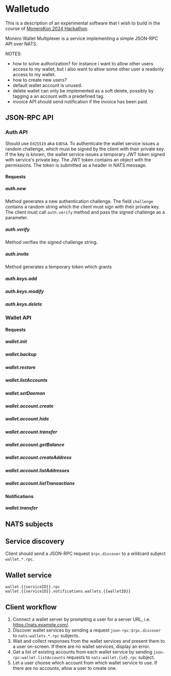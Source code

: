 # Walletudo

This is a description of an experimental software that I wish to build in the course of [MoneroKon 2024 Hackathon]().

Monero Wallet Multiplexer is a service implementing a simple JSON-RPC API over NATS.

NOTES:

- how to solve authorization? for instance i want to allow other users access to my wallet, but i also want to allow some other user a readonly access to my wallet.
- how to create new users?
- default wallet account is unused.
- delete wallet can only be implemented as a soft delete, possibly by tagging a an account with a predefined tag.
- invoice API should send notification if the invoice has been paid.

## JSON-RPC API

### Auth API

Should use `Ed25519` aka `EdDSA`. To authenticate the wallet service issues a random challenge, which must be signed by the client with their private key.
If the key is known, the wallet service issues a temporary JWT token signed with service's private key. The JWT token contains an object with the permissions.
The token is submitted as a header in NATS message.

#### Requests

##### auth.new

Method generates a new authentication challenge. The field `challenge` contains a random string which the client must
sign with their private key. The client must call `auth.verify` method and pass the signed challenge as a parameter.

##### auth.verify

Method verifies the signed challenge string.

##### auth.invite

Method generates a temporary token which grants 

##### auth.keys.add
##### auth.keys.modify
##### auth.keys.delete

### Wallet API

#### Requests

##### wallet.init
##### wallet.backup
##### wallet.restore
##### wallet.listAccounts
##### wallet.setDaemon
##### wallet.account.create
##### wallet.account.hide
##### wallet.account.transfer
##### wallet.account.getBalance
##### wallet.account.createAddress
##### wallet.account.listAddresses
##### wallet.account.listTransactions

#### Notifications

##### wallet.transfer

## NATS subjects

## Service discovery

Client should send a JSON-RPC request `$rpc.discover` to a wildcard subject `wallet.*.rpc`.

## Wallet service

```
wallet.{{serviceID}}.rpc
wallet.{{serviceID}}.notifications.wallets.{{walletID}}
```

## Client workflow

1. Connect a wallet server by prompting a user for a server URL, i.e. https://nats.example.com/.
2. Discover wallet services by sending a request `json-rpc:$rpc.discover` to `nats:wallets.*.rpc` subjects.
3. Wait and collect responses from the wallet services and present them to a user on-screen. If there are no wallet services, display an error.
4. Get a list of existing accounts from each wallet service by sending `json-rpc:wallet.listAccounts` requests to `nats:wallet.{id}.rpc` subject.
5. Let a user choose which account from which wallet service to use. If there are no accounts, allow a user to create one.
